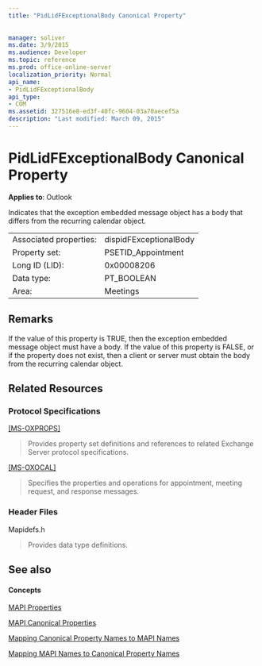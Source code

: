 ```yaml
---
title: "PidLidFExceptionalBody Canonical Property"
 
 
manager: soliver
ms.date: 3/9/2015
ms.audience: Developer
ms.topic: reference
ms.prod: office-online-server
localization_priority: Normal
api_name:
- PidLidFExceptionalBody
api_type:
- COM
ms.assetid: 327516e8-ed3f-40fc-9604-03a70aecef5a
description: "Last modified: March 09, 2015"
---
```


# PidLidFExceptionalBody Canonical Property

  
  
**Applies to**: Outlook 
  
Indicates that the exception embedded message object has a body that differs from the recurring calendar object.
  
|||
|:-----|:-----|
|Associated properties:  <br/> |dispidFExceptionalBody  <br/> |
|Property set:  <br/> |PSETID_Appointment  <br/> |
|Long ID (LID):  <br/> |0x00008206  <br/> |
|Data type:  <br/> |PT_BOOLEAN  <br/> |
|Area:  <br/> |Meetings  <br/> |
   
## Remarks

If the value of this property is TRUE, then the exception embedded message object must have a body. If the value of this property is FALSE, or if the property does not exist, then a client or server must obtain the body from the recurring calendar object.
  
## Related Resources

### Protocol Specifications

[[MS-OXPROPS]](http://msdn.microsoft.com/library/f6ab1613-aefe-447d-a49c-18217230b148%28Office.15%29.aspx)
  
> Provides property set definitions and references to related Exchange Server protocol specifications.
    
[[MS-OXOCAL]](http://msdn.microsoft.com/library/09861fde-c8e4-4028-9346-e7c214cfdba1%28Office.15%29.aspx)
  
> Specifies the properties and operations for appointment, meeting request, and response messages.
    
### Header Files

Mapidefs.h
  
> Provides data type definitions.
    
## See also

#### Concepts

[MAPI Properties](mapi-properties.md)
  
[MAPI Canonical Properties](mapi-canonical-properties.md)
  
[Mapping Canonical Property Names to MAPI Names](mapping-canonical-property-names-to-mapi-names.md)
  
[Mapping MAPI Names to Canonical Property Names](mapping-mapi-names-to-canonical-property-names.md)

